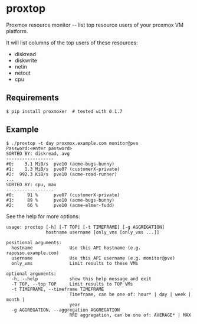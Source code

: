 proxtop
=======

Proxmox resource monitor -- list top resource users of your proxmox VM
platform.

It will list columns of the top users of these resources:
* diskread
* diskwrite
* netin
* netout
* cpu


Requirements
------------

    $ pip install proxmoxer  # tested with 0.1.7


Example
-------

    $ ./proxtop -t day proxmox.example.com monitor@pve
    Password:<enter password>
    SORTED BY: diskread, avg
    ------------------
    #0:    3.1 MiB/s  pve10 (acme-bugs-bunny)
    #1:    1.3 MiB/s  pve07 (customerX-private)
    #2:  992.3 KiB/s  pve10 (acme-road-runner)
    ...
    SORTED BY: cpu, max
    ------------------
    #0:     91 %      pve07 (customerX-private)
    #1:     89 %      pve10 (acme-bugs-bunny)
    #2:     66 %      pve10 (acme-elmer-fudd)

See the help for more options:

    usage: proxtop [-h] [-T TOP] [-t TIMEFRAME] [-g AGGREGATION]
                   hostname username [only_vms [only_vms ...]]
    
    positional arguments:
      hostname              Use this API hostname (e.g. raposso.example.com)
      username              Use this API username (e.g. monitor@pve)
      only_vms              Limit results to these VMs
    
    optional arguments:
      -h, --help            show this help message and exit
      -T TOP, --top TOP     Limit results to TOP VMs
      -t TIMEFRAME, --timeframe TIMEFRAME
                            Timeframe, can be one of: hour* | day | week | month |
                            year
      -g AGGREGATION, --aggregation AGGREGATION
                            RRD aggregation, can be one of: AVERAGE* | MAX
